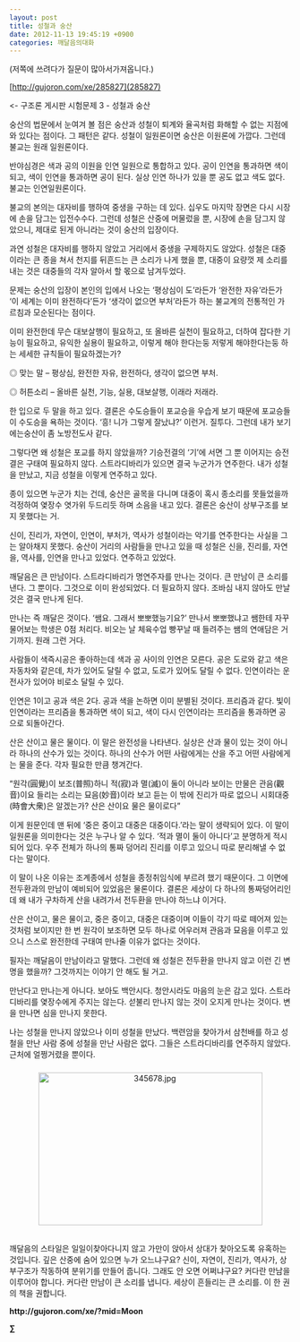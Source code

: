```yaml
---
layout: post
title: 성철과 숭산
date: 2012-11-13 19:45:19 +0900
categories: 깨달음의대화
---
```

(저쪽에 쓰려다가 질문이 많아서가져옵니다.)



[http://gujoron.com/xe/285827](285827) 

<- 구조론 게시판 시험문제 3 - 성철과 숭산 

 숭산의 법문에서 눈여겨 볼 점은 숭산과 성철이 퇴계와 율곡처럼 화해할 수 없는 지점에 와 있다는 점이다. 그 패턴은 같다. 성철이 일원론이면 숭산은 이원론에 가깝다. 그런데 불교는 원래 일원론이다. 

 반야심경은 색과 공의 이원을 인연 일원으로 통합하고 있다. 공이 인연을 통과하면 색이 되고, 색이 인연을 통과하면 공이 된다. 실상 인연 하나가 있을 뿐 공도 없고 색도 없다. 불교는 인연일원론이다. 

 불교의 본의는 대자비를 행하여 중생을 구하는 데 있다. 십우도 마지막 장면은 다시 시장에 손을 담그는 입전수수다. 그런데 성철은 산중에 머물렀을 뿐, 시장에 손을 담그지 않았으니, 제대로 된게 아니라는 것이 숭산의 입장이다. 

 과연 성철은 대자비를 행하지 않았고 거리에서 중생을 구제하지도 않았다. 성철은 대중이라는 큰 종을 쳐서 천지를 뒤흔드는 큰 소리가 나게 했을 뿐, 대중이 요량껏 제 소리를 내는 것은 대중들의 각자 알아서 할 몫으로 남겨두었다. 

 문제는 숭산의 입장이 본인의 입에서 나오는 ‘평상심이 도’라든가 ‘완전한 자유’라든가 ‘이 세계는 이미 완전하다’든가 ‘생각이 없으면 부처’라든가 하는 불교계의 전통적인 가르침과 모순된다는 점이다. 

 이미 완전한데 무슨 대보살행이 필요하고, 또 올바른 실천이 필요하고, 더하여 잡다한 기능이 필요하고, 유익한 실용이 필요하고, 이렇게 해야 한다는둥 저렇게 해야한다는둥 하는 세세한 규칙들이 필요하겠는가? 

 ◎ 맞는 말 – 평상심, 완전한 자유, 완전하다, 생각이 없으면 부처.

    
◎ 허튼소리 – 올바른 실천, 기능, 실용, 대보살행, 이래라 저래라. 

 한 입으로 두 말을 하고 있다. 결론은 수도승들이 포교승을 우습게 보기 때문에 포교승들이 수도승을 욕하는 것이다. ‘흥! 니가 그렇게 잘났냐?’ 이런거. 질투다. 그런데 내가 보기에는숭산이 좀 노방전도사 같다. 

 그렇다면 왜 성철은 포교를 하지 않았을까? 기승전결의 ‘기’에 서면 그 뿐 이어지는 승전결은 구태여 필요하지 않다. 스트라디바리가 있으면 결국 누군가가 연주한다. 내가 성철을 만났고, 지금 성철을 이렇게 연주하고 있다. 

 종이 있으면 누군가 치는 건데, 숭산은 골목을 다니며 대중이 혹시 종소리를 못들었을까 걱정하여 옃장수 엿가위 두드리듯 하며 소음을 내고 있다. 결론은 숭산이 상부구조를 보지 못했다는 거. 

 신이, 진리가, 자연이, 인연이, 부처가, 역사가 성철이라는 악기를 연주한다는 사실을 그는 알아채지 못했다. 숭산이 거리의 사람들을 만나고 있을 때 성철은 신을, 진리를, 자연을, 역사를, 인연을 만나고 있었다. 연주하고 있었다. 

 깨달음은 큰 만남이다. 스트라디바리가 명연주자를 만나는 것이다. 큰 만남이 큰 소리를 낸다. 그 뿐이다. 그것으로 이미 완성되었다. 더 필요하지 않다. 조바심 내지 않아도 만날 것은 결국 만나게 된다. 

 만나는 즉 깨달은 것이다. ‘쌤요. 그래서 뽀뽀했능기요?’ 만나서 뽀뽀했냐고 쌤한테 자꾸 물어보는 학생은 0점 처리다. 비오는 날 체육수업 빵꾸날 때 들려주는 쌤의 연애담은 거기까지. 원래 그런 거다. 

 사람들이 색즉시공은 좋아하는데 색과 공 사이의 인연은 모른다. 공은 도로와 같고 색은 자동차와 같은데, 차가 있어도 달릴 수 없고, 도로가 있어도 달릴 수 없다. 인연이라는 운전사가 있어야 비로소 달릴 수 있다. 

 인연은 1이고 공과 색은 2다. 공과 색을 논하면 이미 분별된 것이다. 프리즘과 같다. 빛이 인연이라는 프리즘을 통과하면 색이 되고, 색이 다시 인연이라는 프리즘을 통과하면 공으로 되돌아간다. 

 산은 산이고 물은 물이다. 이 말은 완전성을 나타낸다. 실상은 산과 물이 있는 것이 아니라 하나의 산수가 있는 것이다. 하나의 산수가 어떤 사람에게는 산을 주고 어떤 사람에게는 물을 준다. 각자 필요한 만큼 챙겨간다. 

 “원각(圓覺)이 보조(普照)하니 적(寂)과 멸(滅)이 둘이 아니라 보이는 만물은 관음(觀音)이요 들리는 소리는 묘음(妙音)이라 보고 듣는 이 밖에 진리가 따로 없으니 시회대중(時會大衆)은 알겠는가? 산은 산이요 물은 물이로다” 

 이게 원문인데 맨 뒤에 ‘중은 중이고 대중은 대중이다.’라는 말이 생략되어 있다. 이 말이 일원론을 의미한다는 것은 누구나 알 수 있다. ‘적과 멸이 둘이 아니다’고 분명하게 적시되어 있다. 우주 전체가 하나의 통짜 덩어리 진리를 이루고 있으니 따로 분리해낼 수 없다는 말이다. 

 이 말이 나온 이유는 조계종에서 성철을 종정취임식에 부르려 했기 때문이다. 그 이면에 전두환과의 만남이 예비되어 있었음은 물론이다. 결론은 세상이 다 하나의 통짜덩어리인데 왜 내가 구차하게 산을 내려가서 전두환을 만나야 하느냐 이거다. 



산은 산이고, 물은 물이고, 중은 중이고, 대중은 대중이며 이들이 각기 따로 떼어져 있는것처럼 보이지만 한 번 원각이 보조하면 모두 하나로 어우러져 관음과 묘음을 이루고 있으니 스스로 완전한데 구태여 만나줄 이유가 없다는 것이다. 



필자는 깨달음이 만남이라고 말했다. 그런데 왜 성철은 전두환을 만나지 않고 이런 긴 변명을 했을까? 그것까지는 이야기 안 해도 될 거고. 

 만난다고 만나는게 아니다. 보아도 백안시다. 청안시라도 마음의 눈은 감고 있다. 스트라디바리를 옃장수에게 주지는 않는다. 섣불리 만나지 않는 것이 오지게 만나는 것이다. 변을 만나면 심을 만나지 못한다. 

 나는 성철을 만나지 않았으나 이미 성철을 만났다. 백련암을 찾아가서 삼천배를 하고 성철을 만난 사람 중에 성철을 만난 사람은 없다. 그들은 스트라디바리를 연주하지 않았다. 근처에 얼쩡거렸을 뿐이다. 



 ###


  




<p align="center">
  <a href="?mid=Moon"><img alt="345678.jpg" src="assets/attach/images/198/187/283/345678.jpg" width="400" height="273" /><br /></a><br /> 
  
  <p>
    깨달음의 스타일은 일일이찾아다니지 않고 가만이 앉아서 상대가 찾아오도록 유혹하는 것입니다. 깊은 산중에 숨어 있으면 누가 오느냐구요? 신이, 자연이, 진리가, 역사가, 상부구조가 작동하여 분위기를 만들어 줍니다. 그래도 안 오면 어쩌냐구요? 커다란 만남을 이루어야 합니다. 커다란 만남이 큰 소리를 냅니다. 세상이 흔들리는 큰 소리를. 이 한 권의 책을 권합니다.
  </p>
  
  <p>
  </p>
  
  <p>
  </p>
  
  <p>
  </p>
  
  <p>
    <b>http://gujoron.com/xe/?mid=Moon </b><br />
  </p>
  
  <p>
    <b>∑</b> <br /><br />
  </p>
  
  <p>
  </p>
  
  <p>
  </p>
  
  <p>
  </p>
  
  <p>
  </p>
  
  <p>
  </p>
  
  <p>
  </p>
</p>

